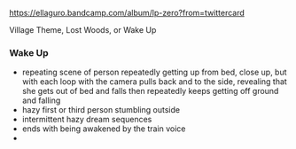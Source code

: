 https://ellaguro.bandcamp.com/album/lp-zero?from=twittercard

Village Theme, Lost Woods, or Wake Up

### Wake Up 
- repeating scene of person repeatedly getting up from bed, close up, but with each loop with the camera pulls back and to the side, revealing that she gets out of bed and falls then repeatedly keeps getting off ground and falling
- hazy first or third person stumbling outside 
- intermittent hazy dream sequences
- ends with being awakened by the train voice
- 